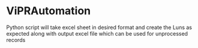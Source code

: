 # ViPRAutomation
Python script will take excel sheet in desired format and create the Luns as expected along with output excel file which can be used for unprocessed records
